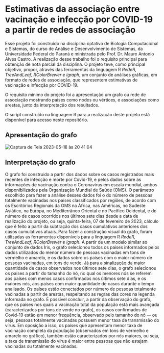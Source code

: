 # Estimativas da associação entre vacinação e infecção por COVID-19 a partir de redes de associação

Esse projeto foi construído na disciplina optativa de Biologia Computacional e Sistemas, do curso de Análise e Desenvolvimento de Sistemas, da Universidade Federal do Paraná e ministrada pelo Prof. Dr. Mauro Antonio Alves Castro. A realização desse trabalho foi o requisito principal para obtenção de nota parcial da disciplina. O projeto teve, como principal objetivo, propor, através das ferramentas da linguagem R *RedeR, TreeAndLeaf, RColorBrewer e igraph*, um conjunto de análises gráficas, em formato de redes de associação, que representem estimativas de vacinação e infecção por COVID-19. 

O requisito mínimo do projeto foi a apresentação um grafo ou rede de associação mostrando países como nodos ou vértices, e associações como arestas, junto da interpretação dos resultados.

O script construído na linguagem R para a realização deste projeto está disponível para acesso neste repositório.

## Apresentação do grafo
![Captura de Tela 2023-05-18 às 20 41 04](https://github.com/anecodes/analise-dados-covid-em-grafos/assets/71999983/5e154111-a62e-43f5-b077-983c9a2d82d9)

## Interpretação do grafo
O grafo foi construído a partir dos dados sobre os casos registrados mais recentes de infecção e morte por Covid-19, e pelos dados sobre as informações de vacinação contra o Coronavírus em escala mundial, ambos disponibilizados pela Organização Mundial de Saúde (OMS). O parâmetro escolhido para fazer a análise desses dados foi o do número de pessoas totalmente vacinadas nos países classificados por regiões, de acordo com os Escritórios Regionais da OMS na África, nas Américas, no Sudeste Asiático, na Europa, no Mediterrâneo Oriental e no Pacífico Ocidental, e do número de casos ocorridos nos últimos sete dias desde a data de realização do projeto, ou seja, quinta-feira, 07 de fevereiro de 2023, cálculo que é feito a partir da subtração dos casos cumulativos anteriores dos casos cumulativos atuais.
Para fazer a construção visual do grafo, foram utilizadas as ferramentas disponíveis para a linguagem R *RedeR, TreeAndLeaf, RColorBrewer e igraph*. A partir de um modelo similar ao conjunto de dados Íris, o grafo selecionou todos os países informados pelos dados utilizados do menor número de pessoas vacinadas em tons de vermelho e amarelo, e os dados sobre os países com o maior número de pessoas vacinadas, em tons de verde. Já para a sinalização da maior quantidade de casos observados nos últimos sete dias, o grafo selecionou os países a partir do tamanho do nó, no qual os menores nós se referem aos países com menos casos confirmados nos últimos sete dias, e os maiores nós, aos países com maior quantidade de casos durante o tempo analisado. Os países estão conectados por número de pessoas totalmente vacinadas a partir de arestas, respeitando as regras das cores na legenda informada no grafo. É possível concluir, a partir da observação do grafo, que os países nos quais a vacinação total da população está mais avançada (caracterizados por tons de verde no grafo), os casos confirmados de Covid-19 estão em menor frequência, observado pelo tamanho do nó — ou seja, pessoas totalmente vacinadas possuem menor taxa de transmissão do vírus. Em oposição a isso, os países que apresentam menor taxa de vacinação completa da população (observados em tons de vermelho e amarelo no gráfico), também estão caracterizados por nós maiores, ou seja, a taxa de transmissão do vírus é maior entre pessoas que não estejam vacinadas ou totalmente vacinadas.
